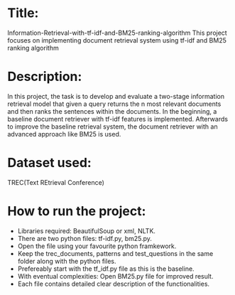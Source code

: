 # Title:
Information-Retrieval-with-tf-idf-and-BM25-ranking-algorithm
This project focuses on implementing document retrieval system using tf-idf and BM25 ranking algorithm

# Description:
In this project, the task is to develop and evaluate a two-stage information retrieval model that given a query returns the n most relevant documents and then ranks the sentences within
the documents. In the beginning, a baseline document retriever with tf-idf features is implemented. Afterwards to improve the baseline retrieval system,  the document retriever with an advanced approach like BM25 is used.

# Dataset used:
TREC(Text REtrieval Conference)

# How to run the project:
* Libraries required: BeautifulSoup or xml, NLTK.
* There are two python files: tf-idf.py, bm25.py.
* Open the file using your favourite python framkework.
* Keep the trec_documents, patterns and test_questions in the same folder along with the python files.
* Prefereably start with the tf_idf.py file as this is the baseline.
* With eventual complexities: Open BM25.py  file for improved result.
* Each file contains detailed clear description of the functionalities.
